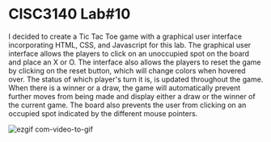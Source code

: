 # CISC3140 Lab#10

I decided to create a Tic Tac Toe game with a graphical user interface incorporating HTML, CSS, and Javascript for this lab.
The graphical user interface allows the players to click on an unoccupied spot on the board and place an X or O. The interface
also allows the players to reset the game by clicking on the reset button, which will change colors when hovered over.
The status of which player's turn it is, is updated throughout the game. When there is a winner or a draw, the game will 
automatically prevent further moves from being made and display either a draw or the winner of the current game. The board 
also prevents the user from clicking on an occupied spot indicated by the different mouse pointers. 

![ezgif com-video-to-gif](https://user-images.githubusercontent.com/70491160/116018351-df89c380-a60f-11eb-8c6c-3a5149ad8b8c.gif)


